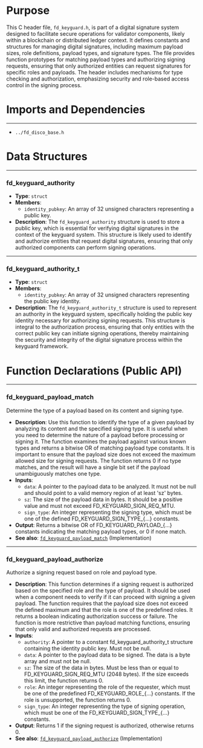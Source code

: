 # Purpose
This C header file, `fd_keyguard.h`, is part of a digital signature system designed to facilitate secure operations for validator components, likely within a blockchain or distributed ledger context. It defines constants and structures for managing digital signatures, including maximum payload sizes, role definitions, payload types, and signature types. The file provides function prototypes for matching payload types and authorizing signing requests, ensuring that only authorized entities can request signatures for specific roles and payloads. The header includes mechanisms for type checking and authorization, emphasizing security and role-based access control in the signing process.
# Imports and Dependencies

---
- `../fd_disco_base.h`


# Data Structures

---
### fd\_keyguard\_authority
- **Type**: `struct`
- **Members**:
    - `identity_pubkey`: An array of 32 unsigned characters representing a public key.
- **Description**: The `fd_keyguard_authority` structure is used to store a public key, which is essential for verifying digital signatures in the context of the keyguard system. This structure is likely used to identify and authorize entities that request digital signatures, ensuring that only authorized components can perform signing operations.


---
### fd\_keyguard\_authority\_t
- **Type**: `struct`
- **Members**:
    - `identity_pubkey`: An array of 32 unsigned characters representing the public key identity.
- **Description**: The `fd_keyguard_authority_t` structure is used to represent an authority in the keyguard system, specifically holding the public key identity necessary for authorizing signing requests. This structure is integral to the authorization process, ensuring that only entities with the correct public key can initiate signing operations, thereby maintaining the security and integrity of the digital signature process within the keyguard framework.


# Function Declarations (Public API)

---
### fd\_keyguard\_payload\_match<!-- {{#callable_declaration:fd_keyguard_payload_match}} -->
Determine the type of a payload based on its content and signing type.
- **Description**: Use this function to identify the type of a given payload by analyzing its content and the specified signing type. It is useful when you need to determine the nature of a payload before processing or signing it. The function examines the payload against various known types and returns a bitwise OR of matching payload type constants. It is important to ensure that the payload size does not exceed the maximum allowed size for signing requests. The function returns 0 if no type matches, and the result will have a single bit set if the payload unambiguously matches one type.
- **Inputs**:
    - `data`: A pointer to the payload data to be analyzed. It must not be null and should point to a valid memory region of at least 'sz' bytes.
    - `sz`: The size of the payload data in bytes. It should be a positive value and must not exceed FD_KEYGUARD_SIGN_REQ_MTU.
    - `sign_type`: An integer representing the signing type, which must be one of the defined FD_KEYGUARD_SIGN_TYPE_{...} constants.
- **Output**: Returns a bitwise OR of FD_KEYGUARD_PAYLOAD_{...} constants indicating the matching payload types, or 0 if none match.
- **See also**: [`fd_keyguard_payload_match`](fd_keyguard_match.c.driver.md#fd_keyguard_payload_match)  (Implementation)


---
### fd\_keyguard\_payload\_authorize<!-- {{#callable_declaration:fd_keyguard_payload_authorize}} -->
Authorize a signing request based on role and payload type.
- **Description**: This function determines if a signing request is authorized based on the specified role and the type of payload. It should be used when a component needs to verify if it can proceed with signing a given payload. The function requires that the payload size does not exceed the defined maximum and that the role is one of the predefined roles. It returns a boolean indicating authorization success or failure. The function is more restrictive than payload matching functions, ensuring that only valid and authorized requests are processed.
- **Inputs**:
    - `authority`: A pointer to a constant fd_keyguard_authority_t structure containing the identity public key. Must not be null.
    - `data`: A pointer to the payload data to be signed. The data is a byte array and must not be null.
    - `sz`: The size of the data in bytes. Must be less than or equal to FD_KEYGUARD_SIGN_REQ_MTU (2048 bytes). If the size exceeds this limit, the function returns 0.
    - `role`: An integer representing the role of the requester, which must be one of the predefined FD_KEYGUARD_ROLE_{...} constants. If the role is unsupported, the function returns 0.
    - `sign_type`: An integer representing the type of signing operation, which must be one of the FD_KEYGUARD_SIGN_TYPE_{...} constants.
- **Output**: Returns 1 if the signing request is authorized, otherwise returns 0.
- **See also**: [`fd_keyguard_payload_authorize`](fd_keyguard_authorize.c.driver.md#fd_keyguard_payload_authorize)  (Implementation)


